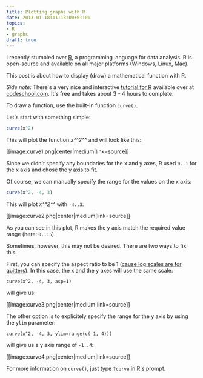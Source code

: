 ```yaml
---
title: Plotting graphs with R
date: 2013-01-18T11:13:00+01:00
topics:
- R
- graphs
draft: true
---
```


I recently stumbled over [R](http://www.r-project.org/), a programming language for data analysis. R is open-source and available on all major platforms (Windows, Linux, Mac).

This post is about how to display (draw) a mathematical function with R.

*Side note:* There's a very nice and interactive [tutorial for R](http:*www.codeschool.com/courses/try-r) available over at [codeschool.com](http:*www.codeschool.com/). It's free and takes about 3 - 4 hours to complete.

<!--more-->

To draw a function, use the built-in function `curve()`.

Let's start with something simple:

```r
curve(x^2)
```

This will plot the function *x^^2^^* and will look like this:

[[image:curve1.png|center|medium|link=source]]

Since we didn't specify any boundaries for the x and y axes, R used `0..1` for the x axis and chose the y axis to fit.

Of course, we can manually specify the range for the values on the x axis:

```r
curve(x^2, -4, 3)
```

This will plot *x^^2^^* with `-4..3`:

[[image:curve2.png|center|medium|link=source]]

As you can see in this plot, R makes the y axis match the required value range (here: `0..15`).

Sometimes, however, this may not be desired. There are two ways to fix this.

First, you can specify the aspect ratio to be 1 ([cause log scales are for quitters](http://xkcd.com/1162/)). In this case, the x and the y axes will use the same scale:

```
curve(x^2, -4, 3, asp=1)
```

will give us:

[[image:curve3.png|center|medium|link=source]]

The other option is to explicitely specify the range for the y axis by using the `ylim` parameter:

```
curve(x^2, -4, 3, ylim=range(c(-1, 4)))
```

will give us a y axis range of `-1..4`:

[[image:curve4.png|center|medium|link=source]]

For more information on `curve()`, just type `?curve` in R's prompt.
